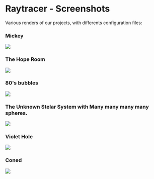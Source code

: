 # Raytracer - Screenshots

Various renders of our projects, with differents configuration files:

### Mickey
![](https://cdn.discordapp.com/attachments/1100447958031421501/1105821849587294248/image.png)

### The Hope Room
![](https://cdn.discordapp.com/attachments/1100447958031421501/1105828229664755732/image.png)

### 80's bubbles
![](https://cdn.discordapp.com/attachments/1100447958031421501/1102956576039510067/image.png)

### The Unknown Stelar System with Many many many many spheres.
![](https://cdn.discordapp.com/attachments/1100447958031421501/1105836950713274469/image.png)

### Violet Hole
![](https://cdn.discordapp.com/attachments/1100447958031421501/1105838382388625519/image.png)

### Coned
![](https://cdn.discordapp.com/attachments/1100447958031421501/1105841387385127043/image.png)
